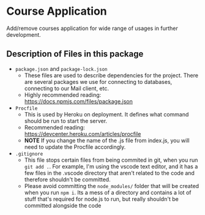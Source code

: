 # Course Application
Add/remove courses application for wide range of usages in further development.

## Description of Files in this package
* `package.json` and `package-lock.json`
    * These files are used to describe dependencies for the project. There are several packages we use for connecting to databases, connecting to our Mail client, etc.
    * Highly recommended reading: https://docs.npmjs.com/files/package.json
* `Procfile`
    * This is used by Heroku on deployment. It defines what command should be run to start the server.
    * Recommended reading: https://devcenter.heroku.com/articles/procfile
    * **NOTE** If you change the name of the .js file from index.js, you will need to update the Procfile accordingly.
* `.gitignore`
    * This file stops certain files from being commited in git, when you run `git add .`. For example, I'm using the vscode text editor, and it has a few files in the .vscode directory that aren't related to the code and therefore shouldn't be committed. 
    * Please avoid committing the `node_modules/` folder that will be created when you run `npm i`. Its a mess of a directory and contains a lot of stuff that's required for node.js to run, but really shouldn't be committed alongside the code
